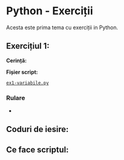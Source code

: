 
# Python - Exerciții

Acesta este prima tema cu exerciții in Python.


## Exercițiul 1:

**Cerință:**  
  


**Fișier script:**  

[`ex1-variabile.py`](./ex1-variabile.py)



### Rulare
-



Coduri de iesire:
-



Ce face scriptul:
-




 
